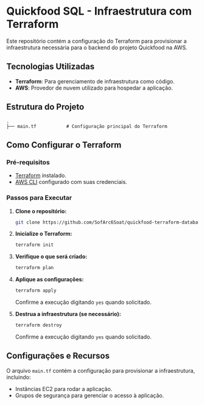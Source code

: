 # Quickfood SQL - Infraestrutura com Terraform
 
 Este repositório contém a configuração do Terraform para provisionar a infraestrutura necessária para o backend do projeto Quickfood na AWS.
 
 ## Tecnologias Utilizadas
 
 - **Terraform**: Para gerenciamento de infraestrutura como código.
 - **AWS**: Provedor de nuvem utilizado para hospedar a aplicação.
 
 ## Estrutura do Projeto
 
 ```plaintext
 .
 ├── main.tf           # Configuração principal do Terraform
 ```
 
 ## Como Configurar o Terraform
 
 ### Pré-requisitos
 
 - [Terraform](https://www.terraform.io/downloads.html) instalado.
 - [AWS CLI](https://aws.amazon.com/cli/) configurado com suas credenciais.
 
 ### Passos para Executar
 
 1. **Clone o repositório:**
    ```bash
    git clone https://github.com/SofArc6Soat/quickfood-terraform-database.git
    ```
 
 2. **Inicialize o Terraform:**
    ```bash
    terraform init
    ```
 
 3. **Verifique o que será criado:**
    ```bash
    terraform plan
    ```
 
 4. **Aplique as configurações:**
    ```bash
    terraform apply
    ```
 
    Confirme a execução digitando `yes` quando solicitado.
 
 5. **Destrua a infraestrutura (se necessário):**
    ```bash
    terraform destroy
    ```
 
    Confirme a execução digitando `yes` quando solicitado.
 
 ## Configurações e Recursos
 
 O arquivo `main.tf` contém a configuração para provisionar a infraestrutura, incluindo:
 
 - Instâncias EC2 para rodar a aplicação.
 - Grupos de segurança para gerenciar o acesso à aplicação.
 

